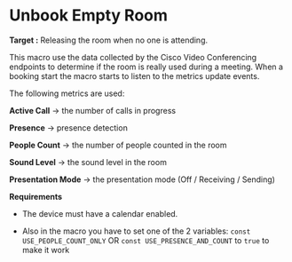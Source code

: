 # Unbook Empty Room

**Target :** Releasing the room when no one is attending.

This macro use the data collected by the Cisco Video Conferencing endpoints to determine if the room is really used during a meeting. When a booking start the macro starts to listen to the metrics update events.

The following metrics are used:

**Active Call**       -> the number of calls in progress

**Presence**         -> presence detection

**People Count**      -> the number of people counted in the room

**Sound Level**       -> the sound level in the room

**Presentation Mode** -> the presentation mode (Off / Receiving / Sending)

**Requirements**

- The device must have a calendar enabled. 

- Also in the macro you have to set one of the 2 variables: ```const USE_PEOPLE_COUNT_ONLY``` OR ```const USE_PRESENCE_AND_COUNT``` to ```true``` to make it work
